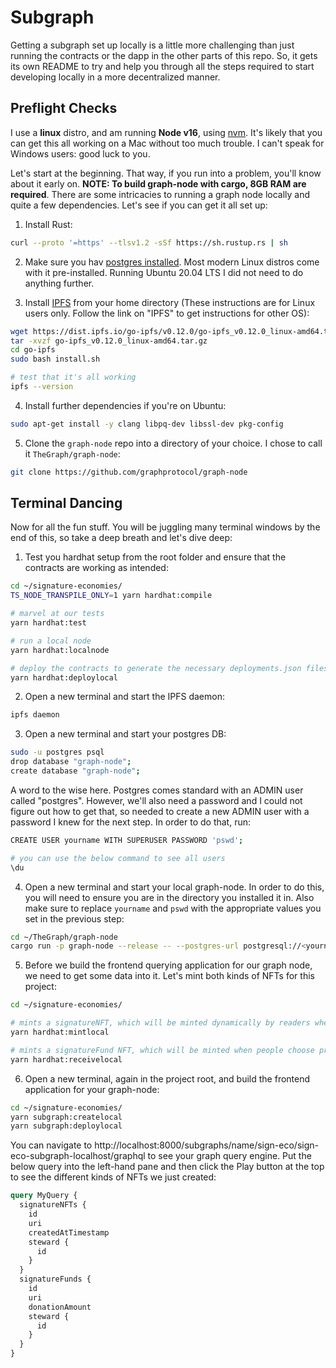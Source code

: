 # Subgraph

Getting a subgraph set up locally is a little more challenging than just running the contracts or the dapp in the other parts of this repo. So, it gets its own README to try and help you through all the steps required to start developing locally in a more decentralized manner.

## Preflight Checks

I use a **linux** distro, and am running **Node v16**, using [nvm](https://github.com/nvm-sh/nvm). It's likely that you can get this all working on a Mac without too much trouble. I can't speak for Windows users: good luck to you.

Let's start at the beginning. That way, if you run into a problem, you'll know about it early on. **NOTE: To build graph-node with cargo, 8GB RAM are required**. There are some intricacies to running a graph node locally and quite a few dependencies. Let's see if you can get it all set up:

1. Install Rust:

```bash
curl --proto '=https' --tlsv1.2 -sSf https://sh.rustup.rs | sh
```

2. Make sure you hav [postgres installed](https://www.postgresql.org/download/). Most modern Linux distros come with it pre-installed. Running Ubuntu 20.04 LTS I did not need to do anything further.

3. Install [IPFS](https://docs.ipfs.io/install/command-line/#official-distributions) from your home directory (These instructions are for Linux users only. Follow the link on "IPFS" to get instructions for other OS):

```bash
wget https://dist.ipfs.io/go-ipfs/v0.12.0/go-ipfs_v0.12.0_linux-amd64.tar.gz
tar -xvzf go-ipfs_v0.12.0_linux-amd64.tar.gz
cd go-ipfs
sudo bash install.sh

# test that it's all working
ipfs --version

```

4. Install further dependencies if you're on Ubuntu:

```bash
sudo apt-get install -y clang libpq-dev libssl-dev pkg-config
```

5. Clone the `graph-node` repo into a directory of your choice. I chose to call it `TheGraph/graph-node`:

```bash
git clone https://github.com/graphprotocol/graph-node
```

## Terminal Dancing

Now for all the fun stuff. You will be juggling many terminal windows by the end of this, so take a deep breath and let's dive deep:

1. Test you hardhat setup from the root folder and ensure that the contracts are working as intended:

```bash
cd ~/signature-economies/
TS_NODE_TRANSPILE_ONLY=1 yarn hardhat:compile

# marvel at our tests
yarn hardhat:test

# run a local node 
yarn hardhat:localnode

# deploy the contracts to generate the necessary deployments.json files
yarn hardhat:deploylocal
```

2. Open a new terminal and start the IPFS daemon:

```bash
ipfs daemon
```

3. Open a new terminal and start your postgres DB:

```bash
sudo -u postgres psql
drop database "graph-node";
create database "graph-node";
```

A word to the wise here. Postgres comes standard with an ADMIN user called "postgres". However, we'll also need a password and I could not figure out how to get that, so needed to create a new ADMIN user with a password I knew for the next step. In order to do that, run:

```bash
CREATE USER yourname WITH SUPERUSER PASSWORD 'pswd';

# you can use the below command to see all users
\du
```

4. Open a new terminal and start your local graph-node. In order to do this, you will need to ensure you are in the directory you installed it in. Also make sure to replace `yourname` and `pswd` with the appropriate values you set in the previous step:

```bash
cd ~/TheGraph/graph-node
cargo run -p graph-node --release -- --postgres-url postgresql://<yourname>:<pswd>@localhost:5432/graph-node --ethereum-rpc localhost:http://127.0.0.1:8545 --ipfs 127.0.0.1:5001
```

5. Before we build the frontend querying application for our graph node, we need to get some data into it. Let's mint both kinds of NFTs for this project:

```bash
cd ~/signature-economies/

# mints a signatureNFT, which will be minted dynamically by readers when they select text
yarn hardhat:mintlocal

# mints a signatureFund NFT, which will be minted when people choose preselected NFTs and specific donation amounts
yarn hardhat:receivelocal
```

6. Open a new terminal, again in the project root, and build the frontend application for your graph-node:

```bash
cd ~/signature-economies/
yarn subgraph:createlocal
yarn subgraph:deploylocal
```

You can navigate to http://localhost:8000/subgraphs/name/sign-eco/sign-eco-subgraph-localhost/graphql to see your graph query engine. Put the below query into the left-hand pane and then click the Play button at the top to see the different kinds of NFTs we just created:

```graphql
query MyQuery {
  signatureNFTs {
    id
    uri
    createdAtTimestamp
    steward {
      id
    }
  }
  signatureFunds {
    id
    uri
    donationAmount
    steward {
      id
    }
  }
}
```

